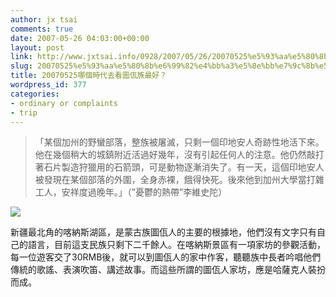```yaml
---
author: jx tsai
comments: true
date: 2007-05-26 04:03:00+00:00
layout: post
link: http://www.jxtsai.info/0928/2007/05/26/20070525%e5%93%aa%e5%80%8b%e6%99%82%e4%bb%a3%e5%8e%bb%e7%9c%8b%e5%9c%96%e4%bd%a4%e6%97%8f%e6%9c%80%e5%a5%bd%ef%bc%9f/
slug: 20070525%e5%93%aa%e5%80%8b%e6%99%82%e4%bb%a3%e5%8e%bb%e7%9c%8b%e5%9c%96%e4%bd%a4%e6%97%8f%e6%9c%80%e5%a5%bd%ef%bc%9f
title: 20070525哪個時代去看圖佤族最好？
wordpress_id: 377
categories:
- ordinary or complaints
- trip
---
```


<blockquote>「某個加州的野蠻部落，整族被屠滅，只剩一個印地安人奇跡性地活下來。他在幾個稍大的城鎮附近活過好幾年，沒有引起任何人的注意。他仍然敲打著石片製造狩獵用的石箭頭，可是動物逐漸消失了。有一天，這個印地安人被發現在某個部落的外圍，全身赤裸，餓得快死。後來他到加州大學當打雜工人，安祥度過晚年。」（”憂鬱的熱帶”李維史陀）</blockquote>

  
![](https://4.bp.blogspot.com/-zxFkVYTpGlU/V4EN1iA0bQI/AAAAAAAAKbo/r6Z_4o8Z9bgatK_JRNZXcA-X11gLf_cAwCLcB/s1600/524129002_586f26444a-224x300.jpg)  
  
新疆最北角的喀納斯湖區，是蒙古族圖佤人的主要的根據地，他們沒有文字只有自己的語言，目前這支民族只剩下二千餘人。在喀納斯景區有一項家坊的參觀活動，每一位遊客交了30RMB後，就可以到圖佤人的家中作客，聽聽族中長者吟唱他們傳統的歌謠、表演吹笛、講述故事。而這些所謂的圖佤人家坊，應是哈薩克人裝扮而成。
